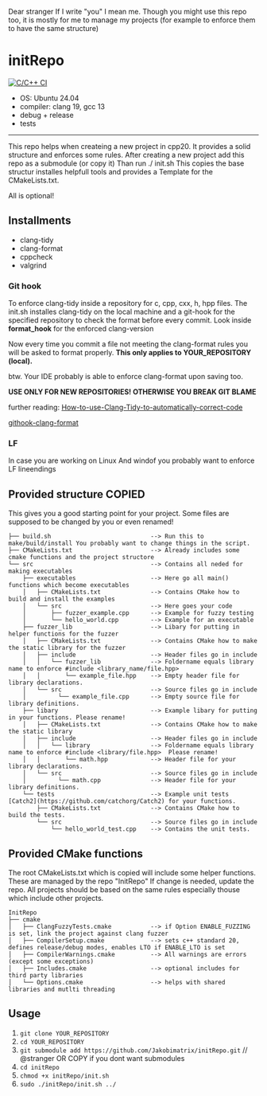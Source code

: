 Dear stranger 
If I write "you" I mean me. Though you might use this repo too, it is mostly for me to manage my projects (for example to enforce them to have the same structure)

# initRepo 

[![C/C++ CI](https://github.com/Jakobimatrix/initRepo/actions/workflows/ubuntu_build_test.yml/badge.svg)](https://github.com/Jakobimatrix/initRepo/actions/workflows/ubuntu_build_test.yml)

 - OS: Ubuntu 24.04
 - compiler: clang 19, gcc 13
 - debug + release
 - tests

 ---

This repo helps when createing a new project in cpp20. It provides a solid structure and enforces some rules.
After creating a new  project add this repo as a submodule (or copy it)
Than run ./ init.sh This copies the base structur installes helpfull tools and provides a Template for the CMakeLists.txt.

All is optional!

## Installments
- clang-tidy
- clang-format
- cppcheck
- valgrind

### Git hook
To enforce clang-tidy inside a repository for c, cpp, cxx, h, hpp files.
The init.sh installes clang-tidy on the local machine and a git-hook for the specified repository to check the format before every commit.
Look inside **format_hook** for the enforced clang-version

Now every time you commit a file not meeting the clang-format rules you will be asked to format properly.
**This only applies to YOUR_REPOSITORY (local).**

btw. Your IDE probably is able to enforce clang-format upon saving too.

**USE ONLY FOR NEW REPOSITORIES! OTHERWISE YOU BREAK GIT BLAME**

further reading:
[How-to-use-Clang-Tidy-to-automatically-correct-code](https://github.com/KratosMultiphysics/Kratos/wiki/How-to-use-Clang-Tidy-to-automatically-correct-code)

[githook-clang-format](https://github.com/andrewseidl/githook-clang-format)

### LF
In case you are working on Linux And windof you probably want to enforce LF lineendings

## Provided structure COPIED
This gives you a good starting point for your project. Some files are supposed to be changed by you or even renamed!

```
├── build.sh                            --> Run this to make/build/install You probably want to change things in the script.  
├── CMakeLists.txt                      --> Already includes some cmake functions and the project structore   
└── src                                 --> Contains all neded for making executables  
    ├── executables                     --> Here go all main() functions which become executables  
    │   ├── CMakeLists.txt              --> Contains CMake how to build and install the examples  
    │   └── src                         --> Here goes your code  
    │       ├── fuzzer_example.cpp      --> Example for fuzzy testing  
    │       └── hello_world.cpp         --> Example for an executable  
    ├── fuzzer_lib                      --> Libary for putting in helper functions for the fuzzer  
    │   ├── CMakeLists.txt              --> Contains CMake how to make the static library for the fuzzer  
    │   ├── include                     --> Header files go in include  
    │   │   └── fuzzer_lib              --> Foldername equals library name to enforce #include <library_name/file.hpp>  
    │   │       └── example_file.hpp    --> Empty header file for library declarations.  
    │   └── src                         --> Source files go in include  
    │         └── example_file.cpp      --> Empty source file for library definitions.  
    ├── libary                          --> Example libary for putting in your functions. Please rename!  
    │   ├── CMakeLists.txt              --> Contains CMake how to make the static library  
    │   ├── include                     --> Header files go in include  
    │   │   └── library                 --> Foldername equals library name to enforce #include <library/file.hpp>  Please rename!  
    │   │       └── math.hpp            --> Header file for your library declarations.  
    │   └── src                         --> Source files go in include  
    │         └── math.cpp              --> Header file for your library definitions.  
    └── tests                           --> Example unit tests [Catch2](https://github.com/catchorg/Catch2) for your functions.  
        ├── CMakeLists.txt              --> Contains CMake how to build the tests.  
        └── src                         --> Source files go in include  
            └── hello_world_test.cpp    --> Contains the unit tests.  
```

## Provided CMake functions 
The root CMakeLists.txt which is copied will include some helper functions. These are managed by the repo "InitRepo"
If change is needed, update the repo. All projects should be based on the same rules especially thouse which include other projects.
```
InitRepo
├── cmake
│   ├── ClangFuzzyTests.cmake           --> if Option ENABLE_FUZZING is set, link the project against clang fuzzer
│   ├── CompilerSetup.cmake             --> sets c++ standard 20, defines release/debug modes, enables LTO if ENABLE_LTO is set
│   ├── CompilerWarnings.cmake          --> All warnings are errors (except some exceptions)
│   ├── Includes.cmake                  --> optional includes for third party libraries
│   └── Options.cmake                   --> helps with shared libraries and mutlti threading
```

## Usage
1. `git clone YOUR_REPOSITORY`
2. `cd YOUR_REPOSITORY`
3. `git submodule add https://github.com/Jakobimatrix/initRepo.git`  // @stranger OR COPY if you dont want submodules
4. `cd initRepo`
4. `chmod +x initRepo/init.sh`
5. `sudo ./initRepo/init.sh ../`

   

